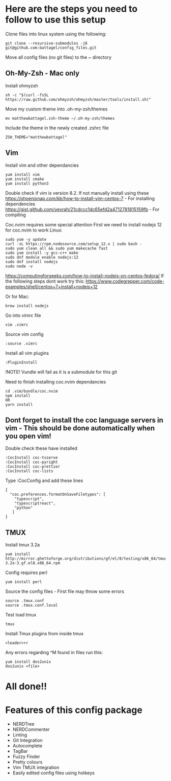 # Here are the steps you need to follow to use this setup

Clone files into linux system using the following:
```
git clone --resursive-submodules -j8 git@github.com:battagel/config_files.git
```
Move all config files (no git files) to the ~ directory

## Oh-My-Zsh - Mac only
Install ohmyzsh
```
sh -c "$(curl -fsSL https://raw.github.com/ohmyzsh/ohmyzsh/master/tools/install.sh)"
```
Move my custom theme into .oh-my-zsh/themes
```
mv matthewbattagel.zsh-theme ~/.oh-my-zsh/themes
```
Include the theme in the newly created .zshrc file
```
ZSH_THEME="matthewbattagel"
```

## Vim
Install vim and other dependancies
```
yum install vim
yum install cmake
yum install python3
```

Double check if vim is version 8.2. If not manually install using these
https://phoenixnap.com/kb/how-to-install-vim-centos-7 - For installing dependencies
https://gist.github.com/yevrah/21cdccc1dc65efd2a4712781815159fb - For compiling

Coc.nvim requires some special attention
First we need to install nodejs 12 for coc.nvim to work
Linux:
```
sudo yum -y update
curl -sL https://rpm.nodesource.com/setup_12.x | sudo bash -
sudo yum clean all && sudo yum makecache fast
sudo yum install -y gcc-c++ make
sudo dnf module enable nodejs:12
sudo dnf install nodejs
sudo node -v
```

https://computingforgeeks.com/how-to-install-nodejs-on-centos-fedora/
If the following steps dont work try this:
https://www.codegrepper.com/code-examples/shell/centos+7+install+nodejs+12

Or for Mac:
```
brew install nodejs
```

Go into vimrc file
```
vim .vimrc
```

Source vim config
```
:source .vimrc
```

Install all vim plugins
```
:PluginInstall
```

!NOTE! Vundle will fail as it is a submodule for this git

Need to finish installing coc.nvim dependancies
```
cd .vim/bundle/coc.nvim
npm install
OR
yarn install
```

## Dont forget to install the coc language servers in vim - This should be done automatically when you open vim!
Double check these have installed
```
:CocInstall coc-tsserve
:CocInstall coc-pyright
:CocInstall coc-prettier
:CocInstall coc-lists
```

Type :CocConfig and add these lines
```
{
  "coc.preferences.formatOnSaveFiletypes": [
    "typescript",
    "typescriptreact",
    "python"
   ]
}
```

## TMUX
Install tmux 3.2a
```
yum install http://mirror.ghettoforge.org/distributions/gf/el/8/testing/x86_64/tmux-3.2a-3.gf.el8.x86_64.rpm
```

Config requires perl
```
yum install perl
```

Source the config files - First file may throw some errors
```
source .tmux.conf
source .tmux.conf.local
```

Test load tmux
```
tmux
```

Install Tmux plugins from inside tmux
```
<leader>+r
```

Any errors regarding ^M found in files run this:
```
yum install dos2unix
dos2unix <file>
```

# All done!!

# Features of this config package
- NERDTree
- NERDCommenter
- Linting
- Git Integration
- Autocomplete
- TagBar
- Fuzzy Finder
- Pretty colours
- Vim TMUX integration
- Easily edited config files using hotkeys
